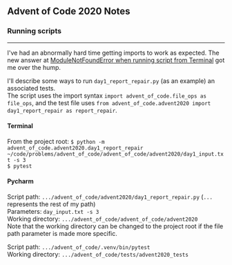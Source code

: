 ## Advent of Code 2020 Notes

### Running scripts
---
I've had an abnormally hard time getting imports to work as expected. The new answer at 
[ModuleNotFoundError when running script from Terminal](https://stackoverflow.com/questions/50745094/modulenotfounderror-when-running-script-from-terminal/50752488) 
got me over the hump.

I'll describe some ways to run `day1_report_repair.py` (as an example) an associated tests.  
The script uses the import syntax `import advent_of_code.file_ops as file_ops`, 
and the test file uses `from advent_of_code.advent2020 import day1_report_repair as report_repair`.

#### Terminal
From the project root:
`$ python -m advent_of_code.advent2020.day1_report_repair 
~/code/problems/advent_of_code/advent_of_code/advent2020/day1_input.txt -s 3`  
`$ pytest`  

#### Pycharm
Script path: `.../advent_of_code/advent2020/day1_report_repair.py` (`...` represents the rest of my path)  
Parameters: `day_input.txt -s 3`  
Working directory: `.../advent_of_code/advent_of_code/advent2020`    
Note that the working directory can be changed to the project root if the file path parameter is made more specific.

Script path: `.../advent_of_code/.venv/bin/pytest`  
Working directory: `.../advent_of_code/tests/advent2020_tests`  
